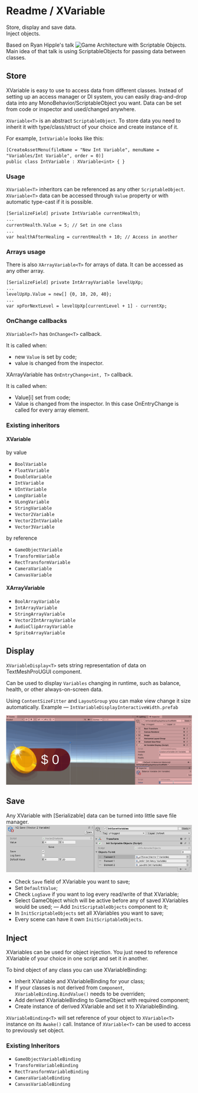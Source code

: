 ﻿# Readme / XVariable
Store, display and save data.  
Inject objects. 

Based on Ryan Hipple\'s talk ![Game Architecture with Scriptable Objects](https://www.youtube.com/watch?v=raQ3iHhE_Kk).  
Main idea of that talk is using ScriptableObjects for passing data between classes.

## Store

XVariable is easy to use to access data from different classes. Instead of setting up an access manager or DI system, you can easily drag-and-drop data into any MonoBehavior/ScriptableObject you want. Data can be set from code or inspector and used/changed anywhere.

`XVariable<T>` is an abstract `ScriptableObject`. To store data you need to inherit it with type/class/struct of your choice and create instance of it.

For example, `IntVariable` looks like this:
```
[CreateAssetMenu(fileName = "New Int Variable", menuName = "Variables/Int Variable", order = 0)]
public class IntVariable : XVariable<int> { }
``` 

### Usage

`XVariable<T>` inheritors can be referenced as any other `ScriptableObject`. `XVariable<T>` data can be accessed through `Value` property or with automatic type-cast if it is possible.
```
[SerializeField] private IntVariable currentHealth;
...
currentHealth.Value = 5; // Set in one class
...
var healthAfterHealing = currentHealth + 10; // Access in another
```  

### Arrays usage

There is also `XArrayVariable<T>` for arrays of data. It can be accessed as any other array.

```
[SerializeField] private IntArrayVariable levelUpXp;
...
levelUpXp.Value = new[] {0, 10, 20, 40};
...
var xpForNextLevel = levelUpXp[currentLevel + 1] - currentXp;
```

### OnChange callbacks

`XVariable<T>` has `OnChange<T>` callback. 
   
It is called when: 
- new `Value` is set by code; 
- value is changed from the inspector.

XArrayVariable<T> has `OnEntryChange<int, T>` callback.
   
It is called when: 
- Value[i] set from code; 
- Value is changed from the inspector. In this case OnEntryChange is called for every array element.  

### Existing inheritors  

#### XVariable<T>
by value
- `BoolVariable`
- `FloatVariable`
- `DoubleVariable`
- `IntVariable`
- `UIntVariable`
- `LongVariable`
- `ULongVariable`
- `StringVariable`
- `Vector2Variable`
- `Vector2IntVariable`
- `Vector3Variable`

by reference
- `GameObjectVariable`
- `TransformVariable`
- `RectTransformVariable`
- `CameraVariable`
- `CanvasVariable`

#### XArrayVariable<T>
- `BoolArrayVariable`
- `IntArrayVariable`
- `StringArrayVariable`
- `Vector2IntArrayVariable`
- `AudioClipArrayVariable`
- `SpriteArrayVariable`

## Display

`XVariableDisplay<T>` sets string representation of data on TextMeshProUGUI component.  

Can be used to display `Variables` changing in runtime, such as balance, health, or other always-on-screen data.

Using `ContentSizeFitter` and `LayoutGroup` you can make view change it size automatically. Example — `IntVariableDisplayInteractiveWidth.prefab` 

![](https://github.com/kirillsmirnov1/unity-utils/raw/master/img/IntVariableDisplay.gif)

## Save

Any XVariable<T> with [Serializable] data can be turned into little save file manager.   
![](https://github.com/kirillsmirnov1/unity-utils/raw/master/img/XVariablesSave.PNG)

- Check `Save` field of XVariable you want to save;
- Set `DefaultValue`;
- Check `LogSave` if you want to log every read/write of that XVariable;
- Select GameObject which will be active before any of saved XVariables would be used;
— Add `InitScriptableObjects` component to it;
- In `InitScriptableObjects` set all XVariables you want to save;
- Every scene can have it own `InitScriptableObjects`.  

## Inject

XVariables can be used for object injection. You just need to reference XVariable of your choice in one script and set it in another.

To bind object of any class you can use XVariableBinding<T>:
- Inherit XVariable<T> and XVariableBinding<T> for your class;
- If your classes is not derived from `Component`, `XVariableBinding.BindValue()` needs to be overriden;
- Add derived XVariableBinding<T> to GameObject with required component;
- Create instance of derived XVariable<T> and set it to XVariableBinding<T>.

`XVariableBinding<T>` will set reference of your object to `XVariable<T>` instance on its `Awake()` call. Instance of `XVariable<T>` can be used to access to previously set object.

### Existing Inheritors

- `GameObjectVariableBinding`
- `TransformVariableBinding`
- `RectTransformVariableBinding`
- `CameraVariableBinding`
- `CanvasVariableBinding`
